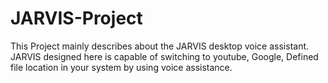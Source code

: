 # JARVIS-Project
This Project mainly describes about the JARVIS desktop voice assistant. JARVIS designed here is capable of switching to youtube, Google, Defined file location in your system by using voice assistance.
